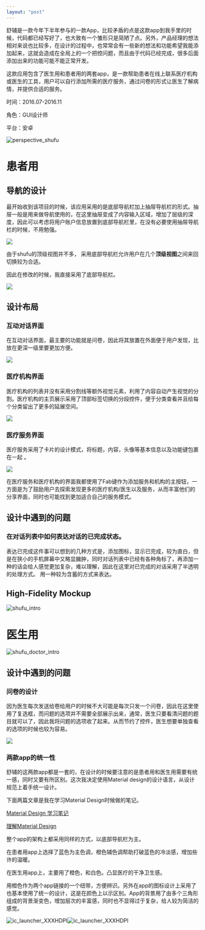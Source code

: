 ```yaml
---
layout: "post"
---
```


舒辅是一款今年下半年参与的一款App，比较矛盾的点是这款app到我手里的时候，代码都已经写好了，也大致有一个雏形只是简陋了点。另外，产品经理的想法相对来说也比较多，在设计的过程中，也常常会有一些新的想法和功能希望我能添加起来，这就会造成在全局上的一个把控问题，而且由于代码已经完成，很多后面添加出来的功能可能不能正常开发。 

这款应用包含了医生用和患者用的两套app，是一款帮助患者在线上联系医疗机构或医生的工具，用户可以自行添加所需的医疗服务，通过问卷的形式让医生了解病情，并提供合适的服务。 


时间：2016.07-2016.11

角色：GUI设计师

平台：安卓

![perspective_shufu](http://ob49cesbh.bkt.clouddn.com/2016-12-14-perspective_shufu-1.png)


# 患者用

## 导航的设计

最开始收到该项目的时候，该应用采用的是底部导航栏加上抽屉导航栏的形式。抽屉一般是用来做导航使用的，在这里抽屉变成了内容输入区域，增加了层级的深度，因此可以考虑将用户账户信息放置到底部导航栏里，在没有必要使用抽屉导航栏的时候，不用勉强。 

![](http://ob49cesbh.bkt.clouddn.com/2016-12-14-14812096592603.jpg)


由于shufu的顶级视图并不多， 采用底部导航栏允许用户在几个**顶级视图**之间来回切换较为合适。 

因此在修改的时候，我直接采用了底部导航栏。

![](http://ob49cesbh.bkt.clouddn.com/2016-12-14-14817166567130.jpg)


## 设计布局


### 互动对话界面

在互动对话界面，最主要的功能就是问卷，因此将其放置在外面便于用户发现，比放在更深一级里要更加方便。

![](http://ob49cesbh.bkt.clouddn.com/2016-12-14-14812079892403.jpg)


### 医疗机构界面

医疗机构的列表并没有采用分割线等额外视觉元素，利用了内容自动产生视觉的分割。医疗机构的主页展示采用了顶部标签切换的分段控件，便于分类查看并且给每个分类留出了更多的延展空间。

![](http://ob49cesbh.bkt.clouddn.com/2016-12-14-14812072234959.jpg)



### 医疗服务界面

医疗服务采用了卡片的设计模式，将标题，内容，头像等基本信息以及功能键包裹在一起 。

![](http://ob49cesbh.bkt.clouddn.com/2016-12-14-14812070511969.jpg)


在医疗服务和医疗机构的界面我都使用了Fab键作为添加服务和机构的主按钮，一方面是为了鼓励用户去探索发现更多的医疗机构/医生以及服务，从而丰富他们的分享界面，同时也可能找到更加适合自己的服务模式。 


## 设计中遇到的问题


### 在对话列表中如何表达对话的已完成状态。

表达已完成这件事可以想到的几种方式是，添加图标，显示已完成，较为直白，但是在狭小的手机屏幕中又略显臃肿，同时对话列表中已经有各种角标了，再添加一种的话会给人感觉更加复杂，难以理解，因此在这里对已完成的对话采用了半透明的处理方式。 用一种较为含蓄的方式来表达。



## High-Fidelity Mockup

![shufu_intro](http://ob49cesbh.bkt.clouddn.com/2016-12-14-shufu_intro.png)

# 医生用

![shufu_doctor_intro](http://ob49cesbh.bkt.clouddn.com/2016-12-14-shufu_doctor_intro.png)

## 设计中遇到的问题

### 问卷的设计

因为医生每次发送给卷给用户的时候不大可能是每次只发一个问卷，因此在这里使用了复选框，而问题的选项并不需要全部展示出来，通常，医生只要看清问题的题目就可以了，因此我将问题的选项收了起来。从而节约了控件，医生想要单独查看的选项的时候也较为容易。


![](http://ob49cesbh.bkt.clouddn.com/2016-12-14-14817217631795.jpg)


### 两款app的统一性

舒辅的这两款app都是一套的，在设计的时候要注意的是患者用和医生用需要有统一感，同时又要有所区别。这次我决定使用Material design的设计语言，从设计规范上着手统一设计。

下面两篇文章是我在学习Material Design时候做的笔记。 

[Material Design 学习笔记](http://pandaqr.github.io/2016/07/29/Material-Design-学习笔记.html)

[理解Material Design](http://pandaqr.github.io/2016/07/30/理解Material-design.html)

整个app的架构上都采用同样的方式，以底部导航栏为主。

在患者用app上选择了蓝色为主色调，橙色辅色调帮助打破蓝色的冷淡感，增加些许的温暖。 

在医生用app上，主要用了橙色，和白色。凸显医疗的干净卫生感。 

用橙色作为两个app链接的一个纽带，方便辨识。另外在app的图标设计上采用了也基本使用了统一的设计，这是在颜色上以示区别。App的背景用了由多个三角形组成的背景渐变色，增加层次的丰富感，同时也不显得过于复杂，给人较为简洁的感觉。

![ic_launcher_XXXHDPI](http://ob49cesbh.bkt.clouddn.com/2016-12-14-ic_launcher_XXXHDPI.png)![ic_launcher_XXXHDPI](http://ob49cesbh.bkt.clouddn.com/2016-12-14-ic_launcher_XXXHDPI-1.png)






